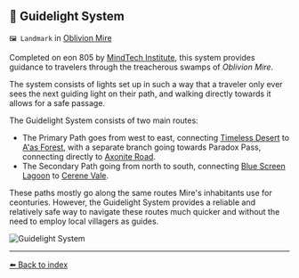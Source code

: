 ## 🔦 Guidelight System

`🖼️ Landmark` in [Oblivion Mire](https://zeithalt.github.io/r/oblivion_mire.html)

Completed on eon 805 by [MindTech Institute](https://zeithalt.github.io/r/mindtech_institute.html), this system provides guidance to travelers through the treacherous swamps of _Oblivion Mire_.

The system consists of lights set up in such a way that a traveler only ever sees the next guiding light on their path, and walking directly towards it allows for a safe passage.

The Guidelight System consists of two main routes:
- The Primary Path goes from west to east, connecting [Timeless Desert](https://zeithalt.github.io/r/timeless_desert.html) to [A'as Forest](https://zeithalt.github.io/r/aas_forest.html), with a separate branch going towards Paradox Pass, connecting directly to [Axonite Road](https://zeithalt.github.io/r/axonite_road.html).
- The Secondary Path going from north to south, connecting [Blue Screen Lagoon](https://zeithalt.github.io/r/blue_screen_lagoon.html) to [Cerene Vale](https://zeithalt.github.io/r/cerene_vale.html).

These paths mostly go along the same routes Mire's inhabitants use for ceonturies. However, the Guidelight System provides a reliable and relatively safe way to navigate these routes much quicker and without the need to employ local villagers as guides.

![Guidelight System](https://zeithalt.github.io/r/i/guidelight_system.png)


----------
[⬅️ Back to index](/index.md#9840_s)